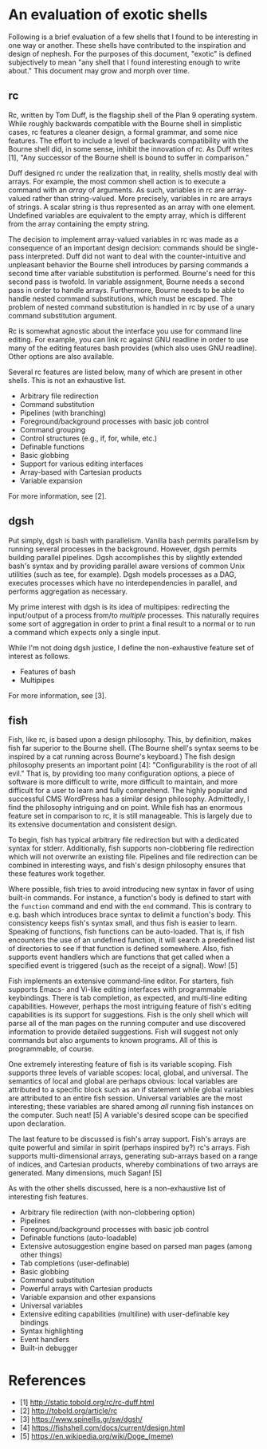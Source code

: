 # An evaluation of exotic shells

Following is a brief evaluation of a few shells that I found to be interesting
in one way or another. These shells have contributed to the inspiration and
design of nephesh. For the purposes of this document, "exotic" is defined
subjectively to mean "any shell that I found interesting enough to write about."
This document may grow and morph over time.

## rc

Rc, written by Tom Duff, is the flagship shell of the Plan 9 operating system.
While roughly backwards compatible with the Bourne shell in simplistic cases,
rc features a cleaner design, a formal grammar, and some nice features. The
effort to include a level of backwards compatibility with the Bourne shell did,
in some sense, inhibit the innovation of rc. As Duff writes [1], "Any successor
of the Bourne shell is bound to suffer in comparison."

Duff designed rc under the realization that, in reality, shells mostly deal
with arrays. For example, the most common shell action is to execute a command
with an *array* of arguments. As such, variables in rc are array-valued rather
than string-valued. More precisely, variables in rc are arrays of strings. A
scalar string is thus represented as an array with one element. Undefined
variables are equivalent to the empty array, which is different from the array
containing the empty string.

The decision to implement array-valued variables in rc was made as a
consequence of an important design decision: commands should be single-pass
interpreted. Duff did not want to deal with the counter-intuitive and
unpleasant behavior the Bourne shell introduces by parsing commands a second
time after variable substitution is performed. Bourne's need for this second
pass is twofold. In variable assignment, Bourne needs a second pass in order to
handle arrays. Furthermore, Bourne needs to be able to handle nested command
substitutions, which must be escaped. The problem of nested command
substitution is handled in rc by use of a unary command substitution argument.

Rc is somewhat agnostic about the interface you use for command line editing.
For example, you can link rc against GNU readline in order to use many of the
editing features bash provides (which also uses GNU readline). Other options
are also available.

Several rc features are listed below, many of which are present in other
shells. This is not an exhaustive list.

* Arbitrary file redirection
* Command substitution
* Pipelines (with branching)
* Foreground/background processes with basic job control
* Command grouping
* Control structures (e.g., if, for, while, etc.)
* Definable functions
* Basic globbing
* Support for various editing interfaces
* Array-based with Cartesian products
* Variable expansion

For more information, see [2].

## dgsh

Put simply, dgsh is bash with parallelism. Vanilla bash permits parallelism by
running several processes in the background. However, dgsh permits building
parallel pipelines. Dgsh accomplishes this by slightly extended bash's syntax
and by providing parallel aware versions of common Unix utilities (such as tee,
for example). Dgsh models processes as a DAG, executes processes which have no
interdependencies in parallel, and performs aggregation as necessary.

My prime interest with dgsh is its idea of multipipes: redirecting the
input/output of a process from/to *multiple* processes. This naturally requires
some sort of aggregation in order to print a final result to a normal or to run
a command which expects only a single input.

While I'm not doing dgsh justice, I define the non-exhaustive feature set of
interest as follows.

* Features of bash
* Multipipes

For more information, see [3].

## fish

Fish, like rc, is based upon a design philosophy. This, by definition, makes
fish far superior to the Bourne shell. (The Bourne shell's syntax seems to be
inspired by a cat running across Bourne's keyboard.)  The fish design philosophy
presents an important point [4]: "Configurability is the root of all evil." That
is, by providing too many configuration options, a piece of software is more
difficult to write, more difficult to maintain, and more difficult for a user to
learn and fully comprehend. The highly popular and successful CMS WordPress has
a similar design philosophy. Admittedly, I find the philosophy intriguing and on
point. While fish has an enormous feature set in comparison to rc, it is still
manageable. This is largely due to its extensive documentation and consistent
design. 

To begin, fish has typical arbitrary file redirection but with a dedicated
syntax for stderr. Additionally, fish supports non-clobbering file redirection
which will not overwrite an existing file. Pipelines and file redirection can be
combined in interesting ways, and fish's design philosophy ensures that these
features work together.

Where possible, fish tries to avoid introducing new syntax in favor of using
built-in commands. For instance, a function's body is defined to start with the
<code>function</code> command and end with the <code>end</code> command. This is
contrary to e.g. bash which introduces brace syntax to delimit a function's
body. This consistency keeps fish's syntax small, and thus fish is easier to
learn. Speaking of functions, fish functions can be auto-loaded. That is, if
fish encounters the use of an undefined function, it will search a predefined
list of directories to see if that function is defined somewhere. Also, fish
supports event handlers which are functions that get called when a specified
event is triggered (such as the receipt of a signal). Wow! [5]

Fish implements an extensive command-line editor. For starters, fish supports
Emacs- and Vi-like editing interfaces with programmable keybindings. There is
tab completion, as expected, and multi-line editing capabilities. However,
perhaps the most intriguing feature of fish's editing capabilities is its
support for suggestions. Fish is the only shell which will parse all of the man
pages on the running computer and use discovered information to provide detailed
suggestions. Fish will suggest not only commands but also arguments to known
programs. All of this is programmable, of course.

One extremely interesting feature of fish is its variable scoping. Fish supports
three levels of variable scopes: local, global, and universal. The semantics of
local and global are perhaps obvious: local variables are attributed to a
specific block such as an if statement while global variables are attributed to
an entire fish session. Universal variables are the most interesting; these
variables are shared among *all* running fish instances on the computer. Such
neat! [5] A variable's desired scope can be specified upon declaration.

The last feature to be discussed is fish's array support. Fish's arrays are
quite powerful and similar in spirit (perhaps inspired by?) rc's arrays. Fish
supports multi-dimensional arrays, generating sub-arrays based on a range of
indices, and Cartesian products, whereby combinations of two arrays are
generated. Many dimensions, much Sagan! [5]

As with the other shells discussed, here is a non-exhaustive list of interesting
fish features.

* Arbitrary file redirection (with non-clobbering option)
* Pipelines
* Foreground/background processes with basic job control
* Definable functions (auto-loadable)
* Extensive autosuggestion engine based on parsed man pages (among other things)
* Tab completions (user-definable)
* Basic globbing
* Command substitution
* Powerful arrays with Cartesian products
* Variable expansion and other expansions
* Universal variables
* Extensive editing capabilities (multiline) with user-definable key bindings
* Syntax highlighting
* Event handlers
* Built-in debugger

# References

* [1] http://static.tobold.org/rc/rc-duff.html
* [2] http://tobold.org/article/rc
* [3] https://www.spinellis.gr/sw/dgsh/
* [4] https://fishshell.com/docs/current/design.html
* [5] https://en.wikipedia.org/wiki/Doge_(meme)
